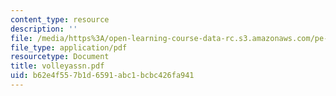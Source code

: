 ```yaml
---
content_type: resource
description: ''
file: /media/https%3A/open-learning-course-data-rc.s3.amazonaws.com/pe-710-tennis-spring-2007/b62e4f557b1d6591abc1bcbc426fa941_volleyassn.pdf
file_type: application/pdf
resourcetype: Document
title: volleyassn.pdf
uid: b62e4f55-7b1d-6591-abc1-bcbc426fa941
---
```

